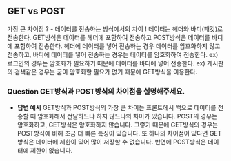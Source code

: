 ## GET vs POST
가장 큰 차이점 ? - 데이터를 전송하는 방식에서의 차이 !
데이터는 헤더와 바디(패킷)로 전송한다.
GET방식은 데이터를 헤더에 포함하여 전송하고 POST방식은 데이터를 바디에 포함하여 전송한다.
헤더에 데이터를 넣어 전송하는 경우 데이터를 암호화하지 않고 전송하고,
바디에 데이터를 넣어 전송하는 경우는 데이터를 암호화하여 전송한다.
	ex) 로그인의 경우는 암호화가 필요하기 때문에 데이터를 바디에 넣어 전송한다.
	ex) 게시판의 검색같은 경우는 굳이 암호화할 필요가 없기 때문에 GET방식을 이용한다.

### **Question** GET방식과 POST방식의 차이점을 설명해주세요.
- **답변 예시** GET방식과 POST방식의 가장 큰 차이는 프론트에서 백으로 데이터를 전송할 때 암호화해서 전달하느냐 하지 않느냐의 차이가 있습니다.
POST의 경우는 암호화하고, GET방식은 암호화하지 않습니다. 그렇기 때문에 GET방식의 경우는 POST방식에 비해 조금 더 빠른 특징이 있습니다.
또 하나의 차이점이 있다면 GET방식은 데이터에 제한이 있어 많이 저장할 수 없습니다. 반면에 POST방식은 데이터에 제한이 없습니다.